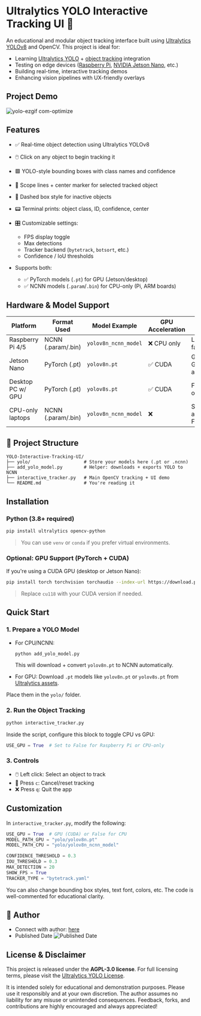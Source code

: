 # Ultralytics YOLO Interactive Tracking UI 🎯

An educational and modular object tracking interface built using [Ultralytics YOLOv8](https://github.com/ultralytics/ultralytics) and OpenCV. This project is ideal for:

- Learning [Ultralytics YOLO](https://docs.ultralytics.com/) + [object tracking](https://docs.ultralytics.com/modes/track/) integration
- Testing on edge devices ([Raspberry Pi](https://docs.ultralytics.com/guides/raspberry-pi/), [NVIDIA Jetson Nano](https://docs.ultralytics.com/guides/nvidia-jetson/), etc.)
- Building real-time, interactive tracking demos
- Enhancing vision pipelines with UX-friendly overlays

## Project Demo

![yolo-ezgif com-optimize](https://github.com/user-attachments/assets/179f62e1-97ba-4345-b7cd-a6aa80681996)

## Features

- ✅ Real-time object detection using Ultralytics YOLOv8
- 🖱️ Click on any object to begin tracking it
- 🟩 YOLO-style bounding boxes with class names and confidence
- 🔭 Scope lines + center marker for selected tracked object
- 🔁 Dashed box style for inactive objects
- 📟 Terminal prints: object class, ID, confidence, center
- 🎛 Customizable settings:

  - FPS display toggle
  - Max detections
  - Tracker backend (`bytetrack`, `botsort`, etc.)
  - Confidence / IoU thresholds

- Supports both:
  - ✅ PyTorch models (`.pt`) for GPU (Jetson/desktop)
  - ✅ NCNN models (`.param`/`.bin`) for CPU-only (Pi, ARM boards)

## Hardware & Model Support

| Platform          | Format Used        | Model Example        | GPU Acceleration | Notes                      |
|-------------------|--------------------|----------------------|------------------|----------------------------|
| Raspberry Pi 4/5  | NCNN (.param/.bin) | `yolov8n_ncnn_model` | ❌ CPU only       | Lightweight, fast enough   |
| Jetson Nano       | PyTorch (.pt)      | `yolov8n.pt`         | ✅ CUDA           | Great for GPU acceleration |
| Desktop PC w/ GPU | PyTorch (.pt)      | `yolov8s.pt`         | ✅ CUDA           | Fastest option             |
| CPU-only laptops  | NCNN (.param/.bin) | `yolov8n_ncnn_model` | ❌                | Still usable at ~10–15 FPS |

## 📁 Project Structure

```
YOLO-Interactive-Tracking-UI/
├── yolo/                    # Store your models here (.pt or .ncnn)
├── add_yolo_model.py        # Helper: downloads + exports YOLO to NCNN
├── interactive_tracker.py   # Main OpenCV tracking + UI demo
└── README.md                # You're reading it
```

## Installation

### Python (3.8+ required)

```bash
pip install ultralytics opencv-python
```

> You can use `venv` or `conda` if you prefer virtual environments.

### Optional: GPU Support (PyTorch + CUDA)

If you're using a CUDA GPU (desktop or Jetson Nano):

```bash
pip install torch torchvision torchaudio --index-url https://download.pytorch.org/whl/cu118
```

> Replace `cu118` with your CUDA version if needed.

## Quick Start

### 1. Prepare a YOLO Model

- For CPU/NCNN:

  ```bash
  python add_yolo_model.py
  ```

  This will download + convert `yolov8n.pt` to NCNN automatically.

- For GPU:
  Download `.pt` models like `yolov8n.pt` or `yolov8s.pt` from [Ultralytics assets](https://github.com/ultralytics/assets/releases).

Place them in the `yolo/` folder.

### 2. Run the Object Tracking

```bash
python interactive_tracker.py
```

Inside the script, configure this block to toggle CPU vs GPU:

```python
USE_GPU = True  # Set to False for Raspberry Pi or CPU-only
```

### 3. Controls

- 🖱️ Left click: Select an object to track
- 🔄 Press `c`: Cancel/reset tracking
- ❌ Press `q`: Quit the app

## Customization

In `interactive_tracker.py`, modify the following:

```python
USE_GPU = True  # GPU (CUDA) or False for CPU
MODEL_PATH_GPU = "yolo/yolov8n.pt"
MODEL_PATH_CPU = "yolo/yolov8n_ncnn_model"

CONFIDENCE_THRESHOLD = 0.3
IOU_THRESHOLD = 0.3
MAX_DETECTION = 20
SHOW_FPS = True
TRACKER_TYPE = "bytetrack.yaml"
```

You can also change bounding box styles, text font, colors, etc. The code is well-commented for educational clarity.


## 👤 Author

- Connect with author: [here](https://www.linkedin.com/in/alireza787b)
- Published Date ![Published Date](https://img.shields.io/badge/published_Date-2025--04--01-purple)


## License & Disclaimer

This project is released under the **AGPL-3.0 license**. For full licensing terms, please visit the [Ultralytics YOLO License](https://github.com/ultralytics/ultralytics/blob/main/LICENSE). 

It is intended solely for educational and demonstration purposes. Please use it responsibly and at your own discretion. The author assumes no liability for any misuse or unintended consequences. Feedback, forks, and contributions are highly encouraged and always appreciated!
